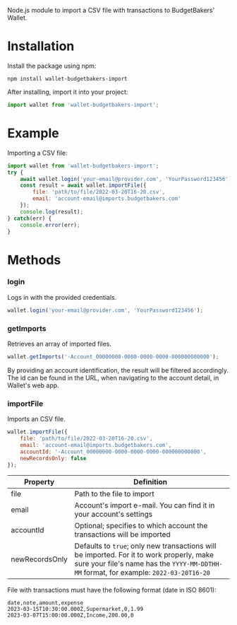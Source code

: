 Node.js module to import a CSV file with transactions to BudgetBakers' Wallet.

# Installation
Install the package using npm:
```
npm install wallet-budgetbakers-import
```

After installing, import it into your project:
```js
import wallet from 'wallet-budgetbakers-import';
```

# Example
Importing a CSV file:

```js
import wallet from 'wallet-budgetbakers-import';
try {
    await wallet.login('your-email@provider.com', 'YourPassword123456');
    const result = await wallet.importFile({
        file: 'path/to/file/2022-03-20T16-20.csv',
        email: 'account-email@imports.budgetbakers.com'  
    });   
    console.log(result);    
} catch(err) {
    console.error(err);
}
```

# Methods

### login
Logs in with the provided credentials.
```js
wallet.login('your-email@provider.com', 'YourPassword123456');
```

### getImports
Retrieves an array of imported files.
```js
wallet.getImports('-Account_00000000-0000-0000-0000-000000000000');
```
By providing an account identification, the result will be filtered accordingly. The id can be found in the URL, when navigating to the account detail, in Wallet's web app.

### importFile
Imports an CSV file.
```js
wallet.importFile({
    file: 'path/to/file/2022-03-20T16-20.csv',
    email: 'account-email@imports.budgetbakers.com',
    accountId: '-Account_00000000-0000-0000-0000-000000000000',
    newRecordsOnly: false
}); 
```

| Property | Definition |
| -------- | ---------- |
| file | Path to the file to import |
| email | Account's import e-mail. You can find it in your account's settings |
| accountId | Optional; specifies to which account the transactions will be imported |
| newRecordsOnly | Defaults to `true`; only new transactions will be imported. For it to work properly, make sure your file's name has the `YYYY-MM-DDTHH-MM` format, for example: `2022-03-20T16-20` |

File with transactions must have the following format (date in ISO 8601):
```csv
date,note,amount,expense
2023-03-15T10:30:00.000Z,Supermarket,0,1.99
2023-03-07T15:00:00.000Z,Income,200.00,0
```
